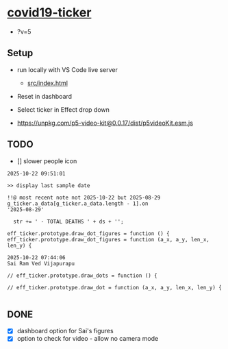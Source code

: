# [covid19-ticker](https://github.com/p5videoKit/covid19-ticker.git)

- ?v=5

## Setup

- run locally with VS Code live server

  - [src/index.html](src/index.html)

- Reset in dashboard

- Select ticker in Effect drop down

- https://unpkg.com/p5-video-kit@0.0.17/dist/p5videoKit.esm.js

## TODO

- [] slower people icon

```
2025-10-22 09:51:01

>> display last sample date

!!@ most recent note not 2025-10-22 but 2025-08-29
g_ticker.a_data[g_ticker.a_data.length - 1].on
'2025-08-29'

  str += ' - TOTAL DEATHS ' + ds + '';

eff_ticker.prototype.draw_dot_figures = function () {
eff_ticker.prototype.draw_dot_figures = function (a_x, a_y, len_x, len_y) {

2025-10-22 07:44:06
Sai Ram Ved Vijapurapu

// eff_ticker.prototype.draw_dots = function () {

// eff_ticker.prototype.draw_dot = function (a_x, a_y, len_x, len_y) {


```

## DONE

- [x] dashboard option for Sai's figures
- [x] option to check for video - allow no camera mode
